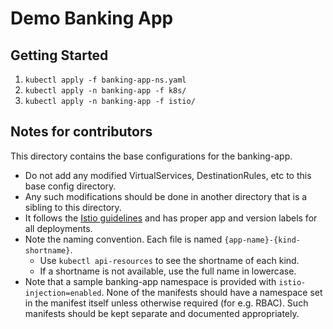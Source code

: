 # Demo Banking App

## Getting Started

1. `kubectl apply -f banking-app-ns.yaml`
2. `kubectl apply -n banking-app -f k8s/`
3. `kubectl apply -n banking-app -f istio/`

## Notes for contributors
This directory contains the base configurations for the banking-app.

- Do not add any modified VirtualServices, DestinationRules, etc to this base config directory.
- Any such modifications should be done in another directory that is a sibling to this directory.
- It follows the [Istio guidelines](https://istio.io/latest/docs/ops/deployment/requirements/) and has proper app and version labels for all deployments. 
- Note the naming convention. Each file is named `{app-name}-{kind-shortname}`.
  - Use `kubectl api-resources` to see the shortname of each kind.
  - If a shortname is not available, use the full name in lowercase.
- Note that a sample banking-app namespace is provided with `istio-injection=enabled`. None of the manifests should have a namespace set in the manifest itself unless otherwise required (for e.g. RBAC). Such manifests should be kept separate and documented appropriately.
